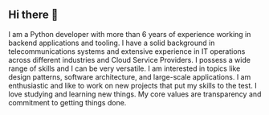 ## Hi there 👋

I am a Python developer with more than 6 years of experience working in backend applications and tooling. I have a solid background in telecommunications systems and extensive experience in IT operations across different industries and Cloud Service Providers. I possess a wide range of skills and I can be very versatile. I am interested in topics like design patterns, software architecture, and large-scale applications.
I am enthusiastic and like to work on new projects that put my skills to the test. I love studying and learning new things. My core values are transparency and commitment to getting things done.

<!--
**pecalleja/pecalleja** is a ✨ _special_ ✨ repository because its `README.md` (this file) appears on your GitHub profile.

Here are some ideas to get you started:

- 🔭 I’m currently working on ...
- 🌱 I’m currently learning ...
- 👯 I’m looking to collaborate on ...
- 🤔 I’m looking for help with ...
- 💬 Ask me about ...
- 📫 How to reach me: ...
- 😄 Pronouns: ...
- ⚡ Fun fact: ...
-->

